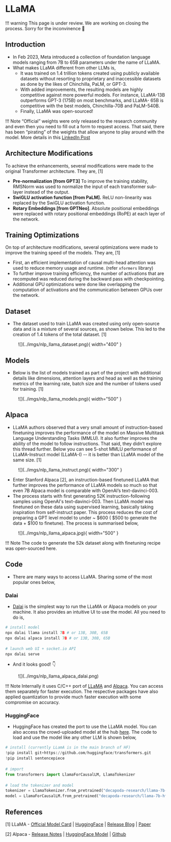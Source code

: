 LLaMA
=======

!!! warning
    This page is under review. We are working on closing the process. Sorry for the inconvinence :pray:


## Introduction

- In Feb 2023, Meta introduced a collection of foundation language models ranging from 7B to 65B parameters under the name of LLaMA.
- What makes LLaMA different from other LLMs is,
  - It was trained on 1.4 trillion tokens created using publicly available datasets without resorting to proprietary and inaccessible datasets as done by the likes of Chinchilla, PaLM, or GPT-3.
  - With added improvements, the resulting models are highly competitive against more powerful models. For instance, LLaMA-13B outperforms GPT-3 (175B) on most benchmarks, and LLaMA- 65B is competitive with the best models, Chinchilla-70B and PaLM-540B.
  - Finally, LLaMA was open-sourced!

!!! Note
    “Official” weights were only released to the research community and even then you need to fill out a form to request access. That said, there has been “pirating” of the weights that allow anyone to play around with the model. More details in this [LinkedIn Post](https://www.linkedin.com/posts/imohitmayank_torrents-ai-academicresearch-activity-7038013544793030656-D7UU?utm_source=share&utm_medium=member_desktop)

## Architecture Modifications

To achieve the enhancements, several modifications were made to the original Transformer architecture. They are, [1]

- **Pre-normalization [from GPT3]** To improve the training stability, RMSNorm was used to normalize the input of each transformer sub-layer instead of the output.
- **SwiGLU activation function [from PaLM].** ReLU non-linearity was replaced by the SwiGLU activation function.
- **Rotary Embeddings [from GPTNeo]**. Absolute positional embeddings were replaced with rotary positional embeddings (RoPE) at each layer of the network.

## Training Optimizations

On top of architecture modifications, several optimizations were made to improve the training speed of the models. They are, [1]

- First, an efficient implementation of causal multi-head attention was used to reduce memory usage and runtime. (refer `xformers` library)
- To further improve training efficiency, the number of activations that are recomputed was reduced during the backward pass with checkpointing.
- Additional GPU optimizations were done like overlapping the computation of activations and the communication between GPUs over the network.

## Dataset

- The dataset used to train LLaMA was created using only open-source data and is a mixture of several sources, as shown below. This led to the creation of 1.4 tokens of the total dataset. [1]

<figure markdown> 
    ![](../imgs/nlp_llama_dataset.png){ width="400" }
</figure>

## Models

- Below is the list of models trained as part of the project with additional details like dimensions, attention layers and head as well as the training metrics of the learning rate, batch size and the number of tokens used for training. [1]

<figure markdown> 
    ![](../imgs/nlp_llama_models.png){ width="500" }
</figure>

## Alpaca

- LLaMA authors observed that a very small amount of instruction-based finetuning improves the performance of the model on Massive Multitask Language Understanding Tasks (MMLU). It also further improves the ability of the model to follow instructions. That said, they didn’t explore this thread further. Below you can see 5-shot MMLU performance of LLaMA-Instruct model (LLaMA-I) -- it is better than LLaMA model of the same size. [1]

<figure markdown> 
    ![](../imgs/nlp_llama_instruct.png){ width="300" }
    <figcaption></figcaption>

</figure>

- Enter Stanford Alpaca [2], an instruction-based finetuned LLaMA that further improves the performance of LLaMA models so much so that even 7B Alpaca model is comparable with OpenAI’s text-davinci-003.
- The process starts with first generating 52K instruction-following samples using OpenAI's text-davinci-003.  Then LLaMA model was finetuned on these data using supervised learning, basically taking inspiration from self-instruct paper. This process reduces the cost of preparing a GPT level model to under ~ $600 ( $500 to generate the data + $100 to finetune). The process is summarised below,


<figure markdown> 
    ![](../imgs/nlp_llama_alpaca.jpg){ width="500" }
</figure>

!!! Note
    The code to generate the 52k dataset along with finetuning recipe was open-sourced here.

## Code

- There are many ways to access LLaMA. Sharing some of the most popular ones below,

### Dalai

- [Dalai](https://github.com/cocktailpeanut/dalai) is the simplest way to run the LLaMA or Alpaca models on your machine. It also provides an intuitive UI to use the model. All you need to do is,

```python
# install model
npx dalai llama install 7B # or 13B, 30B, 65B
npx dalai alpaca install 7B # or 13B, 30B, 65B

# launch web UI + socket.io API
npx dalai serve
```

- And it looks good! 👇

<figure markdown> 
    ![](../imgs/nlp_llama_alpaca_dalai.png)
</figure>

!!! Note
    Internally it uses C/C++ port of [LLaMA](https://github.com/ggerganov/llama.cpp) and [Alpaca](https://github.com/antimatter15/alpaca.cpp). You can access them separately for faster execution. The respective packages have also applied quantization to provide much faster execution with some compromise on accuracy.

### HuggingFace

- HuggingFace has created the port to use the LLaMA model.  You can also access the crowd-uploaded model at the hub [here](https://huggingface.co/decapoda-research/llama-7b-hf). The code to load and use the model like any other LLM is shown below,

```python
# install (currently LLamA is in the main branch of HF)
!pip install git+https://github.com/huggingface/transformers.git
!pip install sentencepiece

# import
from transformers import LlamaForCausalLM, LlamaTokenizer

# load the tokenizer and model
tokenizer = LlamaTokenizer.from_pretrained("decapoda-research/llama-7b-hf")
model = LlamaForCausalLM.from_pretrained("decapoda-research/llama-7b-hf")
```

## References

[1] LLaMA - [Official Model Card](https://github.com/facebookresearch/llama/blob/main/MODEL_CARD.md) | [HuggingFace](https://huggingface.co/docs/transformers/main/model_doc/llama) | [Release Blog](https://ai.facebook.com/blog/large-language-model-llama-meta-ai/) | [Paper](https://arxiv.org/abs/2302.13971)

[2] Alpaca - [Release Notes](https://crfm.stanford.edu/2023/03/13/alpaca.html) | [HuggingFace Model](https://huggingface.co/datasets/tatsu-lab/alpaca) | [Github](https://github.com/tatsu-lab/stanford_alpaca)